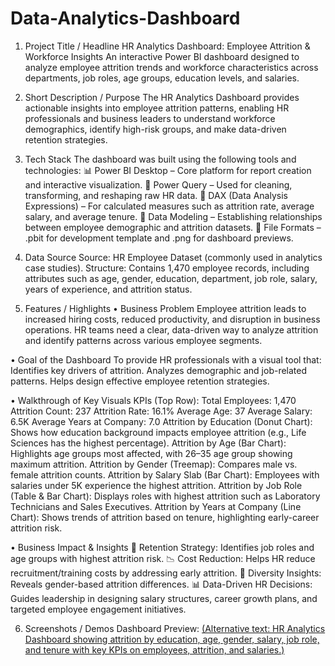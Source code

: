 # Data-Analytics-Dashboard

1. Project Title / Headline
HR Analytics Dashboard: Employee Attrition & Workforce Insights
An interactive Power BI dashboard designed to analyze employee attrition trends and workforce characteristics across departments, job roles, age groups, education levels, and salaries.

2. Short Description / Purpose
The HR Analytics Dashboard provides actionable insights into employee attrition patterns, enabling HR professionals and business leaders to understand workforce demographics, identify high-risk groups, and make data-driven retention strategies.

3. Tech Stack
The dashboard was built using the following tools and technologies:
📊 Power BI Desktop – Core platform for report creation and interactive visualization.
📂 Power Query – Used for cleaning, transforming, and reshaping raw HR data.
🧮 DAX (Data Analysis Expressions) – For calculated measures such as attrition rate, average salary, and average tenure.
📝 Data Modeling – Establishing relationships between employee demographic and attrition datasets.
📁 File Formats – .pbit for development template and .png for dashboard previews.

4. Data Source
Source: HR Employee Dataset (commonly used in analytics case studies).
Structure: Contains 1,470 employee records, including attributes such as age, gender, education, department, job role, salary, years of experience, and attrition status.

5. Features / Highlights
• Business Problem
Employee attrition leads to increased hiring costs, reduced productivity, and disruption in business operations. HR teams need a clear, data-driven way to analyze attrition and identify patterns across various employee segments.

• Goal of the Dashboard
To provide HR professionals with a visual tool that:
Identifies key drivers of attrition.
Analyzes demographic and job-related patterns.
Helps design effective employee retention strategies.

• Walkthrough of Key Visuals
KPIs (Top Row):
Total Employees: 1,470
Attrition Count: 237
Attrition Rate: 16.1%
Average Age: 37
Average Salary: 6.5K
Average Years at Company: 7.0
Attrition by Education (Donut Chart): Shows how education background impacts employee attrition (e.g., Life Sciences has the highest percentage).
Attrition by Age (Bar Chart): Highlights age groups most affected, with 26–35 age group showing maximum attrition.
Attrition by Gender (Treemap): Compares male vs. female attrition counts.
Attrition by Salary Slab (Bar Chart): Employees with salaries under 5K experience the highest attrition.
Attrition by Job Role (Table & Bar Chart): Displays roles with highest attrition such as Laboratory Technicians and Sales Executives.
Attrition by Years at Company (Line Chart): Shows trends of attrition based on tenure, highlighting early-career attrition risk.

• Business Impact & Insights
🔎 Retention Strategy: Identifies job roles and age groups with highest attrition risk.
📉 Cost Reduction: Helps HR reduce recruitment/training costs by addressing early attrition.
👥 Diversity Insights: Reveals gender-based attrition differences.
📊 Data-Driven HR Decisions: Guides leadership in designing salary structures, career growth plans, and targeted employee engagement initiatives.

6. Screenshots / Demos
Dashboard Preview:
[(Alternative text: HR Analytics Dashboard showing attrition by education, age, gender, salary, job role, and tenure with key KPIs on employees, attrition, and salaries.)](https://github.com/chiraggulgulia07/Data-Analytics-Dashboard/blob/main/Snapshot%20of%20the%20Dashboard)
